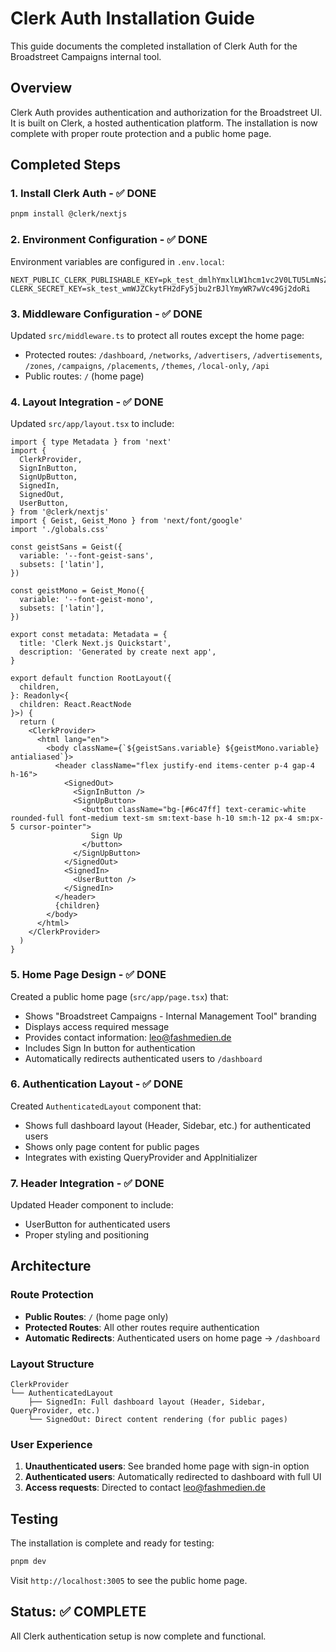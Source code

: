 # Clerk Auth Installation Guide

This guide documents the completed installation of Clerk Auth for the Broadstreet Campaigns internal tool.

## Overview

Clerk Auth provides authentication and authorization for the Broadstreet UI. It is built on Clerk, a hosted authentication platform. The installation is now complete with proper route protection and a public home page.

## Completed Steps

### 1. Install Clerk Auth - ✅ DONE
```bash
pnpm install @clerk/nextjs
```

### 2. Environment Configuration - ✅ DONE
Environment variables are configured in `.env.local`:
```
NEXT_PUBLIC_CLERK_PUBLISHABLE_KEY=pk_test_dmlhYmxlLW1hcm1vc2V0LTU5LmNsZXJrLmFjY291bnRzLmRldiQ
CLERK_SECRET_KEY=sk_test_wmWJZCkytFH2dFy5jbu2rBJlYmyWR7wVc49Gj2doRi
```

### 3. Middleware Configuration - ✅ DONE
Updated `src/middleware.ts` to protect all routes except the home page:
- Protected routes: `/dashboard`, `/networks`, `/advertisers`, `/advertisements`, `/zones`, `/campaigns`, `/placements`, `/themes`, `/local-only`, `/api`
- Public routes: `/` (home page)

### 4. Layout Integration - ✅ DONE
Updated `src/app/layout.tsx` to include:
```
import { type Metadata } from 'next'
import {
  ClerkProvider,
  SignInButton,
  SignUpButton,
  SignedIn,
  SignedOut,
  UserButton,
} from '@clerk/nextjs'
import { Geist, Geist_Mono } from 'next/font/google'
import './globals.css'

const geistSans = Geist({
  variable: '--font-geist-sans',
  subsets: ['latin'],
})

const geistMono = Geist_Mono({
  variable: '--font-geist-mono',
  subsets: ['latin'],
})

export const metadata: Metadata = {
  title: 'Clerk Next.js Quickstart',
  description: 'Generated by create next app',
}

export default function RootLayout({
  children,
}: Readonly<{
  children: React.ReactNode
}>) {
  return (
    <ClerkProvider>
      <html lang="en">
        <body className={`${geistSans.variable} ${geistMono.variable} antialiased`}>
          <header className="flex justify-end items-center p-4 gap-4 h-16">
            <SignedOut>
              <SignInButton />
              <SignUpButton>
                <button className="bg-[#6c47ff] text-ceramic-white rounded-full font-medium text-sm sm:text-base h-10 sm:h-12 px-4 sm:px-5 cursor-pointer">
                  Sign Up
                </button>
              </SignUpButton>
            </SignedOut>
            <SignedIn>
              <UserButton />
            </SignedIn>
          </header>
          {children}
        </body>
      </html>
    </ClerkProvider>
  )
}
```

### 5. Home Page Design - ✅ DONE
Created a public home page (`src/app/page.tsx`) that:
- Shows "Broadstreet Campaigns - Internal Management Tool" branding
- Displays access required message
- Provides contact information: leo@fashmedien.de
- Includes Sign In button for authentication
- Automatically redirects authenticated users to `/dashboard`

### 6. Authentication Layout - ✅ DONE
Created `AuthenticatedLayout` component that:
- Shows full dashboard layout (Header, Sidebar, etc.) for authenticated users
- Shows only page content for public pages
- Integrates with existing QueryProvider and AppInitializer

### 7. Header Integration - ✅ DONE
Updated Header component to include:
- UserButton for authenticated users
- Proper styling and positioning

## Architecture

### Route Protection
- **Public Routes**: `/` (home page only)
- **Protected Routes**: All other routes require authentication
- **Automatic Redirects**: Authenticated users on home page → `/dashboard`

### Layout Structure
```
ClerkProvider
└── AuthenticatedLayout
    ├── SignedIn: Full dashboard layout (Header, Sidebar, QueryProvider, etc.)
    └── SignedOut: Direct content rendering (for public pages)
```

### User Experience
1. **Unauthenticated users**: See branded home page with sign-in option
2. **Authenticated users**: Automatically redirected to dashboard with full UI
3. **Access requests**: Directed to contact leo@fashmedien.de

## Testing
The installation is complete and ready for testing:
```bash
pnpm dev
```
Visit `http://localhost:3005` to see the public home page.

## Status: ✅ COMPLETE
All Clerk authentication setup is now complete and functional.
